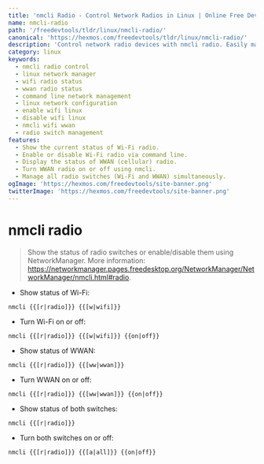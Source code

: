 ```yaml
---
title: 'nmcli Radio - Control Network Radios in Linux | Online Free DevTools by Hexmos'
name: nmcli-radio
path: '/freedevtools/tldr/linux/nmcli-radio/'
canonical: 'https://hexmos.com/freedevtools/tldr/linux/nmcli-radio/'
description: 'Control network radio devices with nmcli radio. Easily manage Wi-Fi and WWAN radio states in Linux using NetworkManager. Free online tool, no registration required.'
category: linux
keywords:
  - nmcli radio control
  - linux network manager
  - wifi radio status
  - wwan radio status
  - command line network management
  - linux network configuration
  - enable wifi linux
  - disable wifi linux
  - nmcli wifi wwan
  - radio switch management
features:
  - Show the current status of Wi-Fi radio.
  - Enable or disable Wi-Fi radio via command line.
  - Display the status of WWAN (cellular) radio.
  - Turn WWAN radio on or off using nmcli.
  - Manage all radio switches (Wi-Fi and WWAN) simultaneously.
ogImage: 'https://hexmos.com/freedevtools/site-banner.png'
twitterImage: 'https://hexmos.com/freedevtools/site-banner.png'
---
```


# nmcli radio

> Show the status of radio switches or enable/disable them using NetworkManager.
> More information: <https://networkmanager.pages.freedesktop.org/NetworkManager/NetworkManager/nmcli.html#radio>.

- Show status of Wi-Fi:

`nmcli {{[r|radio]}} {{[w|wifi]}}`

- Turn Wi-Fi on or off:

`nmcli {{[r|radio]}} {{[w|wifi]}} {{on|off}}`

- Show status of WWAN:

`nmcli {{[r|radio]}} {{[ww|wwan]}}`

- Turn WWAN on or off:

`nmcli {{[r|radio]}} {{[ww|wwan]}} {{on|off}}`

- Show status of both switches:

`nmcli {{[r|radio]}}`

- Turn both switches on or off:

`nmcli {{[r|radio]}} {{[a|all]}} {{on|off}}`
